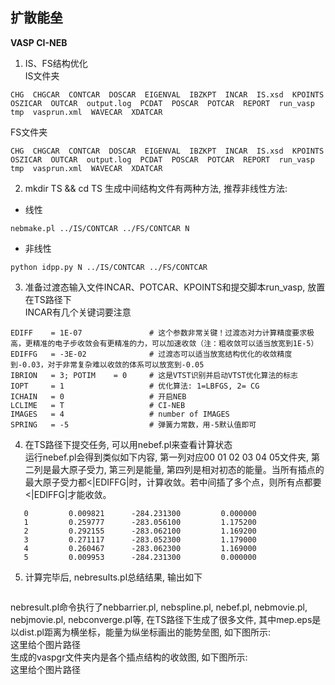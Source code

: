 ## 扩散能垒  
**VASP CI-NEB**  
1. IS、FS结构优化  
IS文件夹
```
CHG  CHGCAR  CONTCAR  DOSCAR  EIGENVAL  IBZKPT  INCAR  IS.xsd  KPOINTS  OSZICAR  OUTCAR  output.log  PCDAT  POSCAR  POTCAR  REPORT  run_vasp  tmp  vasprun.xml  WAVECAR  XDATCAR
```
FS文件夹
```
CHG  CHGCAR  CONTCAR  DOSCAR  EIGENVAL  IBZKPT  INCAR  IS.xsd  KPOINTS  OSZICAR  OUTCAR  output.log  PCDAT  POSCAR  POTCAR  REPORT  run_vasp  tmp  vasprun.xml  WAVECAR  XDATCAR
```
2. mkdir TS && cd TS
生成中间结构文件有两种方法, 推荐非线性方法:  
* 线性  
```
nebmake.pl ../IS/CONTCAR ../FS/CONTCAR N
```
* 非线性  
```
python idpp.py N ../IS/CONTCAR ../FS/CONTCAR
```
3. 准备过渡态输入文件INCAR、POTCAR、KPOINTS和提交脚本run_vasp, 放置在TS路径下  
INCAR有几个关键词要注意  
```
EDIFF    = 1E-07               # 这个参数非常关键！过渡态对力计算精度要求极高，更精准的电子步收敛会有更精准的力，可以加速收敛（注：粗收敛可以适当放宽到1E-5）
EDIFFG   = -3E-02              # 过渡态可以适当放宽结构优化的收敛精度到-0.03，对于非常复杂难以收敛的体系可以放宽到-0.05
IBRION   = 3; POTIM    = 0     # 这是VTST识别并启动VTST优化算法的标志
IOPT     = 1                   # 优化算法: 1=LBFGS, 2= CG
ICHAIN   = 0                   # 开启NEB
LCLIME   = T                   # CI-NEB
IMAGES   = 4                   # number of IMAGES
SPRING   = -5                  # 弹簧力常数，用-5默认值即可
```
4. 在TS路径下提交任务, 可以用nebef.pl来查看计算状态  
运行nebef.pl会得到类似如下内容, 第一列对应00 01 02 03 04 05文件夹, 第二列是最大原子受力, 第三列是能量, 第四列是相对初态的能量。当所有插点的最大原子受力都<|EDIFFG|时，计算收敛。若中间插了多个点，则所有点都要<|EDIFFG|才能收敛。  
```
   0         0.009821      -284.231300         0.000000
   1         0.259777      -283.056100         1.175200
   2         0.292155      -283.062100         1.169200
   3         0.271117      -283.052300         1.179000
   4         0.260467      -283.062300         1.169000
   5         0.009953      -284.231300         0.000000
```
5. 计算完毕后, nebresults.pl总结结果, 输出如下  
```

```
nebresult.pl命令执行了nebbarrier.pl, nebspline.pl, nebef.pl, nebmovie.pl, nebjmovie.pl, nebconverge.pl等, 在TS路径下生成了很多文件, 其中mep.eps是以dist.pl距离为横坐标，能量为纵坐标画出的能势垒图, 如下图所示:  
这里给个图片路径  
生成的vaspgr文件夹内是各个插点结构的收敛图, 如下图所示:  
这里给个图片路径  